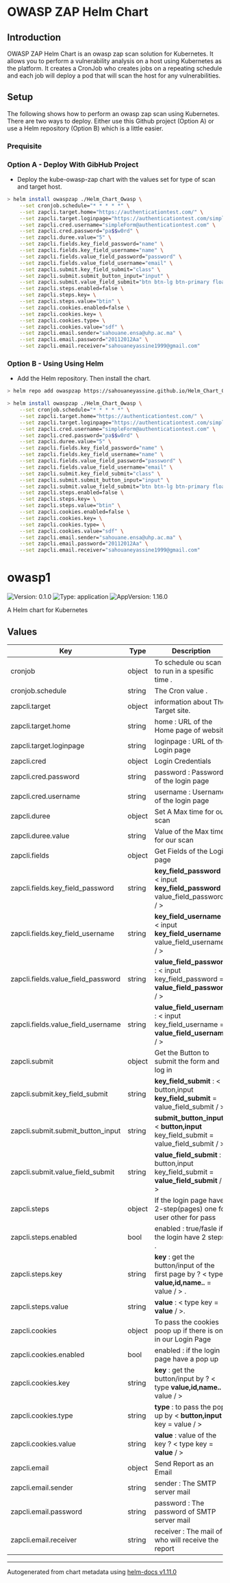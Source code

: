 # OWASP ZAP Helm Chart

## Introduction

OWASP ZAP Helm Chart is an owasp zap scan solution for Kubernetes. It allows you to perform a vulnerability analysis on a host using Kubernetes as the platform. It creates a CronJob who creates jobs on a repeating schedule and each job will deploy a pod that will scan the host for any vulnerabilities.

## Setup

The following shows how to perform an owasp zap scan using Kubernetes. There are two ways to deploy. Either use this Github project (Option A) or use a Helm repository (Option B) which is a little easier.


### Prequisite

### Option A - Deploy With GibHub Project

* Deploy the kube-owasp-zap chart with the values set for type of scan and target host.

```bash
> helm install owaspzap ./Helm_Chart_Owasp \
    --set cronjob.schedule="* * * * *" \
    --set zapcli.target.home="https://authenticationtest.com/" \
    --set zapcli.target.loginpage="https://authenticationtest.com/simpleFormAuth/" \
    --set zapcli.cred.username="simpleForm@authenticationtest.com" \
    --set zapcli.cred.password="pa$$w0rd" \
    --set zapcli.duree.value="5" \
    --set zapcli.fields.key_field_password="name" \
    --set zapcli.fields.key_field_username="name" \
    --set zapcli.fields.value_field_password="password" \
    --set zapcli.fields.value_field_username="email" \
    --set zapcli.submit.key_field_submit="class" \
    --set zapcli.submit.submit_button_input="input" \
    --set zapcli.submit.value_field_submit="btn btn-lg btn-primary float-right" \
    --set zapcli.steps.enabled=false \
    --set zapcli.steps.key= \
    --set zapcli.steps.value="btin" \
    --set zapcli.cookies.enabled=false \
    --set zapcli.cookies.key= \
    --set zapcli.cookies.type= \
    --set zapcli.cookies.value="sdf" \
    --set zapcli.email.sender="sahouane.ensa@uhp.ac.ma" \
    --set zapcli.email.password="20112012Aa" \
    --set zapcli.email.receiver="sahouaneyassine1999@gmail.com"
```


### Option B - Using Using Helm

* Add the Helm repository. Then install the chart.

```bash
> helm repo add owaspzap https://sahouaneyassine.github.io/Helm_Chart_Owasp

> helm install owaspzap ./Helm_Chart_Owasp \
    --set cronjob.schedule="* * * * *" \
    --set zapcli.target.home="https://authenticationtest.com/" \
    --set zapcli.target.loginpage="https://authenticationtest.com/simpleFormAuth/" \
    --set zapcli.cred.username="simpleForm@authenticationtest.com" \
    --set zapcli.cred.password="pa$$w0rd" \
    --set zapcli.duree.value="5" \
    --set zapcli.fields.key_field_password="name" \
    --set zapcli.fields.key_field_username="name" \
    --set zapcli.fields.value_field_password="password" \
    --set zapcli.fields.value_field_username="email" \
    --set zapcli.submit.key_field_submit="class" \
    --set zapcli.submit.submit_button_input="input" \
    --set zapcli.submit.value_field_submit="btn btn-lg btn-primary float-right" \
    --set zapcli.steps.enabled=false \
    --set zapcli.steps.key= \
    --set zapcli.steps.value="btin" \
    --set zapcli.cookies.enabled=false \
    --set zapcli.cookies.key= \
    --set zapcli.cookies.type= \
    --set zapcli.cookies.value="sdf" \
    --set zapcli.email.sender="sahouane.ensa@uhp.ac.ma" \
    --set zapcli.email.password="20112012Aa" \
    --set zapcli.email.receiver="sahouaneyassine1999@gmail.com"
```

# owasp1

![Version: 0.1.0](https://img.shields.io/badge/Version-0.1.0-informational?style=flat-square) ![Type: application](https://img.shields.io/badge/Type-application-informational?style=flat-square) ![AppVersion: 1.16.0](https://img.shields.io/badge/AppVersion-1.16.0-informational?style=flat-square)

A Helm chart for Kubernetes

## Values

| Key | Type | Description | Default |
|-----|------|---------|-------------|
| cronjob | object | To schedule ou scan to run in a spesific time . | `{"schedule":?}` |
| cronjob.schedule | string | The Cron value . | `"* * * * *"` |
| zapcli.target | object | information about The Target site. | `{"home":?,"loginpage":?}` | 
| zapcli.target.home | string | home : URL of the Home page of website | `"https://authenticationtest.com/"` | 
| zapcli.target.loginpage | string | loginpage : URL of the Login page | `"https://authenticationtest.com/simpleFormAuth/"` | 
| zapcli.cred | object | Login Credentials | `{"password":?,"username":?}` |
| zapcli.cred.password | string | password : Password of the login page | `"20112012"` |
| zapcli.cred.username | string | username : Username of the login page | `"ysahouane"` | 
| zapcli.duree | object | Set A Max time for our scan  | `{"value":?}` | 
| zapcli.duree.value | string | Value of the Max time for our scan | `"5"` |
| zapcli.fields | object | Get Fields of the Login page | `{"key_field_password":?,"key_field_username":?,"value_field_password":?,"value_field_username":?}` | 
| zapcli.fields.key_field_password | string | __key_field_password__ : < input __key_field_password__ = value_field_password / > | `"name"` |
| zapcli.fields.key_field_username | string | __key_field_username__ : < input __key_field_username__ = value_field_username / >  | `"name"` | 
| zapcli.fields.value_field_password | string | __value_field_password__ : < input key_field_password = __value_field_password__ / > | `"password"` |
| zapcli.fields.value_field_username | string | __value_field_username__ : < input key_field_username = __value_field_username__ / > | `"email"` |
| zapcli.submit | object | Get the Button to submit the form and log in | `{"key_field_submit":?,"submit_button_input":?,"value_field_submit":?}` | 
| zapcli.submit.key_field_submit | string | __key_field_submit__ : < button,input  __key_field_submit__ = value_field_submit / > | `"class"` | 
| zapcli.submit.submit_button_input | string | __submit_button_input__ : < __button,input__  key_field_submit = value_field_submit / > | `"input"` |
| zapcli.submit.value_field_submit | string | __value_field_submit__ : < button,input  key_field_submit = __value_field_submit__ / > | `"btn btn-lg btn-primary float-right"` |
| zapcli.steps | object | If the login page have 2-step(pages) one for user other for pass | `{"enabled":?,"key":?,"value":?}` |
| zapcli.steps.enabled | bool | enabled : true/fasle if the login have 2 steps . | `true` |
| zapcli.steps.key | string | __key__ : get the button/input of the first page by ? < type  __value,id,name..__ = value / > . | `nil` |
| zapcli.steps.value | string | __value__ : < type key = __value__ / >. | `"btn slfl"` |
| zapcli.cookies | object | To pass the cookies poop up if there is one in our Login Page | `{"enabled":?,"key":?,"type":?,"value":?}` |
| zapcli.cookies.enabled | bool | enabled : if the login page have a pop up | `true` |
| zapcli.cookies.key | string | __key__ : get the button/input by ? < type __value,id,name..__ = value / > | `nil` |
| zapcli.cookies.type | string | __type__ : to pass the pop up by < __button,input__ key = value / > | `nil` |
| zapcli.cookies.value | string | __value__ : value of the key ? < type key = __value__ / > | `"btn qkd"` | 
| zapcli.email | object | Send Report as an Email | `{"sender":?,"password":?,"receiver":?}` | 
| zapcli.email.sender | string | sender : The SMTP server mail | `"sahouane.ensa@uhp.ac.ma"` | 
| zapcli.email.password | string | password : The password of SMTP server mail | `"20112012Aa"` | 
| zapcli.email.receiver | string | receiver : The mail of who will receive the report | `"sahouaneyassine1999@gmail.com"` |

----------------------------------------------
Autogenerated from chart metadata using [helm-docs v1.11.0](https://github.com/norwoodj/helm-docs/releases/v1.11.0)
